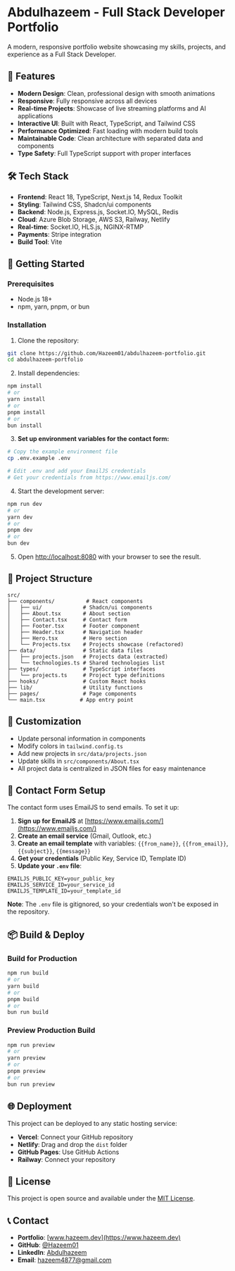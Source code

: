 # Abdulhazeem - Full Stack Developer Portfolio

A modern, responsive portfolio website showcasing my skills, projects, and experience as a Full Stack Developer.

## 🚀 Features

- **Modern Design**: Clean, professional design with smooth animations
- **Responsive**: Fully responsive across all devices
- **Real-time Projects**: Showcase of live streaming platforms and AI applications
- **Interactive UI**: Built with React, TypeScript, and Tailwind CSS
- **Performance Optimized**: Fast loading with modern build tools
- **Maintainable Code**: Clean architecture with separated data and components
- **Type Safety**: Full TypeScript support with proper interfaces

## 🛠️ Tech Stack

- **Frontend**: React 18, TypeScript, Next.js 14, Redux Toolkit
- **Styling**: Tailwind CSS, Shadcn/ui components
- **Backend**: Node.js, Express.js, Socket.IO, MySQL, Redis
- **Cloud**: Azure Blob Storage, AWS S3, Railway, Netlify
- **Real-time**: Socket.IO, HLS.js, NGINX-RTMP
- **Payments**: Stripe integration
- **Build Tool**: Vite

## 🚀 Getting Started

### Prerequisites

- Node.js 18+ 
- npm, yarn, pnpm, or bun

### Installation

1. Clone the repository:
```bash
git clone https://github.com/Hazeem01/abdulhazeem-portfolio.git
cd abdulhazeem-portfolio
```

2. Install dependencies:
```bash
npm install
# or
yarn install
# or
pnpm install
# or
bun install
```

3. **Set up environment variables for the contact form:**
```bash
# Copy the example environment file
cp .env.example .env

# Edit .env and add your EmailJS credentials
# Get your credentials from https://www.emailjs.com/
```

4. Start the development server:
```bash
npm run dev
# or
yarn dev
# or
pnpm dev
# or
bun dev
```

5. Open [http://localhost:8080](http://localhost:8080) with your browser to see the result.

## 📁 Project Structure

```
src/
├── components/          # React components
│   ├── ui/             # Shadcn/ui components
│   ├── About.tsx       # About section
│   ├── Contact.tsx     # Contact form
│   ├── Footer.tsx      # Footer component
│   ├── Header.tsx      # Navigation header
│   ├── Hero.tsx        # Hero section
│   └── Projects.tsx    # Projects showcase (refactored)
├── data/               # Static data files
│   ├── projects.json   # Projects data (extracted)
│   └── technologies.ts # Shared technologies list
├── types/              # TypeScript interfaces
│   └── projects.ts     # Project type definitions
├── hooks/              # Custom React hooks
├── lib/                # Utility functions
├── pages/              # Page components
└── main.tsx           # App entry point
```

## 🎨 Customization

- Update personal information in components
- Modify colors in `tailwind.config.ts`
- Add new projects in `src/data/projects.json`
- Update skills in `src/components/About.tsx`
- All project data is centralized in JSON files for easy maintenance

## 📧 Contact Form Setup

The contact form uses EmailJS to send emails. To set it up:

1. **Sign up for EmailJS** at [https://www.emailjs.com/](https://www.emailjs.com/)
2. **Create an email service** (Gmail, Outlook, etc.)
3. **Create an email template** with variables: `{{from_name}}`, `{{from_email}}`, `{{subject}}`, `{{message}}`
4. **Get your credentials** (Public Key, Service ID, Template ID)
5. **Update your `.env` file**:
```env
EMAILJS_PUBLIC_KEY=your_public_key
EMAILJS_SERVICE_ID=your_service_id
EMAILJS_TEMPLATE_ID=your_template_id
```

**Note**: The `.env` file is gitignored, so your credentials won't be exposed in the repository.

## 📦 Build & Deploy

### Build for Production

```bash
npm run build
# or
yarn build
# or
pnpm build
# or
bun run build
```

### Preview Production Build

```bash
npm run preview
# or
yarn preview
# or
pnpm preview
# or
bun run preview
```

## 🌐 Deployment

This project can be deployed to any static hosting service:

- **Vercel**: Connect your GitHub repository
- **Netlify**: Drag and drop the `dist` folder
- **GitHub Pages**: Use GitHub Actions
- **Railway**: Connect your repository

## 📄 License

This project is open source and available under the [MIT License](LICENSE).

## 📞 Contact

- **Portfolio**: [www.hazeem.dev](https://www.hazeem.dev)
- **GitHub**: [@Hazeem01](https://github.com/Hazeem01)
- **LinkedIn**: [Abdulhazeem](https://www.linkedin.com/in/abdulhazeem-adenekan)
- **Email**: hazeem4877@gmail.com
